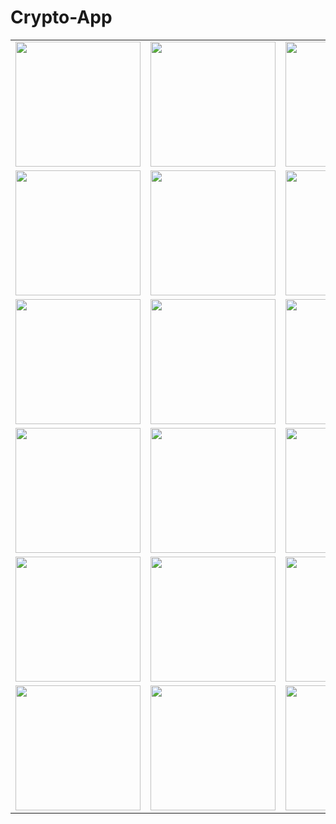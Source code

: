 # Crypto-App
<table>
  <tr>
    <td><img src="https://github.com/Zahid3640/Crypto-App/assets/128214046/a0e58f31-525f-4d68-812f-848fe4da970a" width="200"/></td>
    <td><img src="https://github.com/Zahid3640/Crypto-App/assets/128214046/69148827-dafa-4dc6-a221-408b45341bdb" width="200"/></td>
    <td><img src="https://github.com/Zahid3640/Crypto-App/assets/128214046/cbb2c942-0e15-4a5a-a7c5-0ef18147d1a8" width="200"/></td>
  </tr>
  <tr>
    <td><img src="https://github.com/Zahid3640/Crypto-App/assets/128214046/8cb5cefd-51bb-45f7-824d-a081b9c1bf61" width="200"/></td>
    <td><img src="https://github.com/Zahid3640/Crypto-App/assets/128214046/7c0be781-d532-45d6-801a-6e6cbbe84033" width="200"/></td>
    <td><img src="https://github.com/Zahid3640/Crypto-App/assets/128214046/a4ed3837-178a-453e-9cf7-d6de09916b75" width="200"/></td>
  </tr>
  <tr>
    <td><img src="https://github.com/Zahid3640/Crypto-App/assets/128214046/7ebfc7fa-ca81-4238-9c66-3ca218cc8eb8" width="200"/></td>
    <td><img src="https://github.com/Zahid3640/Crypto-App/assets/128214046/7e92f103-8579-4803-ab51-e0b86e9d5e01" width="200"/></td>
    <td><img src="https://github.com/Zahid3640/Crypto-App/assets/128214046/257f10cd-2299-48be-a85b-7e69751b1ef1" width="200"/></td>
  </tr>
  <tr>
    <td><img src="https://github.com/Zahid3640/Crypto-App/assets/128214046/7c087c28-a9dd-4131-a930-c6a20f9ff1ff" width="200"/></td>
    <td><img src="https://github.com/Zahid3640/Crypto-App/assets/128214046/33ba5744-ca95-45e3-a89d-cff5e9a2a643" width="200"/></td>
    <td><img src="https://github.com/Zahid3640/Crypto-App/assets/128214046/0bb8e5a7-1c82-49b1-b64c-f7d22c6b5cd6" width="200"/></td>
  </tr>
  <tr>
    <td><img src="https://github.com/Zahid3640/Crypto-App/assets/128214046/c748c399-1b1e-446e-8de7-028456b746c9" width="200"/></td>
    <td><img src="https://github.com/Zahid3640/Crypto-App/assets/128214046/8e0b2236-e8ef-449b-bb9c-62ceef776d9e" width="200"/></td>
    <td><img src="https://github.com/Zahid3640/Crypto-App/assets/128214046/56f70758-ac08-4b5d-b6b6-7f66e7bd5bbe" width="200"/></td>
  </tr>
  <tr>
    <td><img src="https://github.com/Zahid3640/Crypto-App/assets/128214046/4cc3a823-90e5-4af3-8626-d315ca10a086" width="200"/></td>
    <td><img src="https://github.com/Zahid3640/Crypto-App/assets/128214046/aec79c00-f6cf-4a09-a654-2f5e8c269705" width="200"/></td>
    <td><img src="https://github.com/Zahid3640/Crypto-App/assets/128214046/0dbfaad8-be00-4053-bc95-8c8c7d8185e9" width="200"/></td>
  </tr>
</table>
